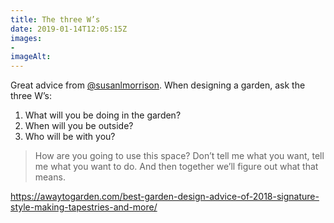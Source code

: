 ```yaml
---
title: The three W’s
date: 2019-01-14T12:05:15Z
images: 
- 
imageAlt: 
---
```


Great advice from [@susanlmorrison](https://twitter.com/susanlmorrison). When designing a garden, ask the three W’s:

1. What will you be doing in the garden?
2. When will you be outside?
3. Who will be with you?

> How are you going to use this space? Don’t tell me what you want, tell me what you want to do. And then together we’ll figure out what that means.

<https://awaytogarden.com/best-garden-design-advice-of-2018-signature-style-making-tapestries-and-more/>
